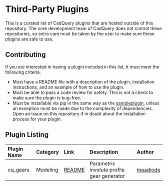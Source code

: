 # Third-Party Plugins

This is a curated list of CadQuery plugins that are hosted outside of this repository. The core development team of CadQuery does not control these repositories, so extra care must be taken by the user to make sure these plugins are safe to use.

## Contributing

If you are interested in having a plugin included in this list, it must meet the following criteria.

* Must have a README file with a description of the plugin, installation instructions, and an example of how to use the plugin.
* Must be able to pass a code review for safety. This is not a check to make sure the plugin is bug-free.
* Must be installable via pip in the same way as the [sampleplugin](plugins/sampleplugin/README.md), unless an exception must be made due to the complexity of dependencies. Open an issue on this repository if in doubt about the installation process for your plugin.

## Plugin Listing

| Plugin Name    | Category     | Link        | Description      | Author      |
| :------------- | :----------- | :---------- | :--------------- | :---------- |
| cq_gears       | Modeling     | [README](https://github.com/meadiode/cq_gears/blob/main/README.md) |Parametric involute profile gear generator |[meadiode](https://github.com/meadiode)|
